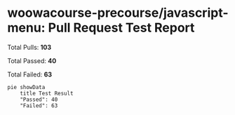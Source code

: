 # woowacourse-precourse/javascript-menu: Pull Request Test Report

Total Pulls: **103**

Total Passed: **40**

Total Failed: **63**

```mermaid
pie showData
    title Test Result
    "Passed": 40
    "Failed": 63
```
